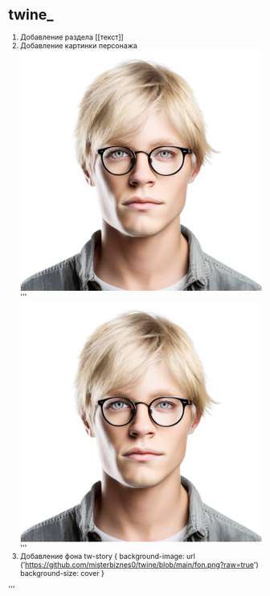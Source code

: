 # twine_
1. Добавление раздела [[текст]]
2. Добавление картинки персонажа <img src = "https://github.com/misterbiznes0/twine/blob/main/user1.png?raw=true">
'''
   <img src = "https://github.com/misterbiznes0/twine/blob/main/user1.png?raw=true">
'''
6. Добавление фона
tw-story {
background-image: url ('https://github.com/misterbiznes0/twine/blob/main/fon.png?raw=true')
background-size: cover
}


'''
